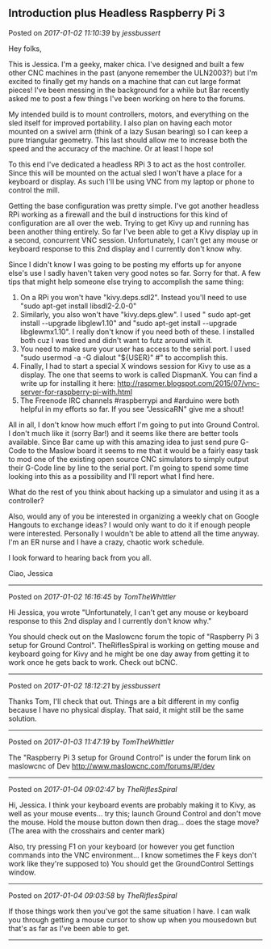 ## Introduction plus Headless Raspberry Pi 3
Posted on *2017-01-02 11:10:39* by *jessbussert*

Hey folks,

This is Jessica.  I'm a geeky, maker chica.  I've designed and built a few other CNC machines in the past (anyone remember the ULN2003?) but I'm excited to finally get my hands on a machine that can cut large format pieces!  I've been messing in the background for a while but Bar recently asked me to post a few things I've been working on here to the forums.

My intended build is to mount controllers, motors, and everything on the sled itself for improved portability.  I also plan on having each motor mounted on a swivel arm (think of a lazy Susan bearing) so I can keep a pure triangular geometry.  This last should allow me to increase both the speed and the accuracy of the machine.  Or at least I hope so!

To this end I've dedicated a headless RPi 3 to act as the host controller.  Since this will be mounted on the actual sled I won't have a place for a keyboard or display.  As such I'll be using VNC from my laptop or phone to control the mill.

Getting the base configuration was pretty simple.  I've got another headless RPi working as a firewall and the buil d instructions for this kind of configuration are all over the web.  Trying to get Kivy up and running has been another thing entirely.  So far I've been able to get a Kivy display up in a second, concurrent VNC session.  Unfortunately, I can't get any mouse or keyboard response to this 2nd display and I currently don't know why.

Since I didn't know I was going to be posting my efforts up for anyone else's use I sadly haven't taken very good notes so far.  Sorry for that.  A few tips that might help someone else trying to accomplish the same thing:

1)	On a RPi you won't have "kivy.deps.sdl2".  Instead you'll need to use "sudo apt-get install libsdl2-2.0-0"
2)	Similarly, you also won't have "kivy.deps.glew".  I used " sudo apt-get install --upgrade libglew1.10" and "sudo apt-get install --upgrade libglewmx1.10".  I really don't know if you need both of these.  I installed both cuz I was tired and didn't want to futz around with it.
3)	You need to make sure your user has access to the serial port.  I used "sudo usermod -a -G dialout "${USER}" #" to accomplish this.
4)	Finally, I had to start a special X windows session for Kivy to use as a display.  The one that seems to work is called DispmanX.  You can find a write up for installing it here: http://raspmer.blogspot.com/2015/07/vnc-server-for-raspberry-pi-with.html
5)	The Freenode IRC channels #raspberrypi and #arduino were both helpful in my efforts so far.  If you see "JessicaRN" give me a shout!

All in all, I don't know how much effort I'm going to put into Ground Control.  I don't much like it (sorry Bar!) and it seems like there are better tools available.  Since Bar came up with this amazing idea to just send pure G-Code to the Maslow board it seems to me that it would be a fairly easy task to mod one of the existing open source CNC simulators to simply output their G-Code line by line to the serial port.  I'm going to spend some time looking into this as a possibility and I'll report what I find here.

What do the rest of you think about hacking up a simulator and using it as a controller?

Also, would any of you be interested in organizing a weekly chat on Google Hangouts to exchange ideas?  I would only want to do it if enough people were interested.  Personally I wouldn't be able to attend all the time anyway.  I'm an ER nurse and I have a crazy, chaotic work schedule.

I look forward to hearing back from you all.

Ciao,
Jessica

---

Posted on *2017-01-02 16:16:45* by *TomTheWhittler*

Hi Jessica,
you wrote "Unfortunately, I can't get any mouse or keyboard response to this 2nd display and I currently don't know why."

 You should check out on the Maslowcnc forum the topic of "Raspberry Pi 3 setup for Ground Control".
TheRiflesSpiral is working on getting mouse and keyboard going for Kivy and he might be one day away from getting it to work once he gets back to work.
Check out bCNC.

---

Posted on *2017-01-02 18:12:21* by *jessbussert*

Thanks Tom,
I'll check that out.  Things are a bit different in my config because I have no physical display.  That said, it might still be the same solution.

---

Posted on *2017-01-03 11:47:19* by *TomTheWhittler*

The "Raspberry Pi 3 setup for Ground Control"
is under the forum link on maslowcnc  of Dev
http://www.maslowcnc.com/forums/#!/dev

---

Posted on *2017-01-04 09:02:47* by *TheRiflesSpiral*

Hi, Jessica. I think your keyboard events are probably making it to Kivy, as well as your mouse events... try this; launch Ground Control and don't move the mouse. Hold the mouse button down then drag... does the stage move? (The area with the crosshairs and center mark)

Also, try pressing F1 on your keyboard (or however you get function commands into the VNC environment... I know sometimes the F keys don't work like they're supposed to) You should get the GroundControl Settings window.

---

Posted on *2017-01-04 09:03:58* by *TheRiflesSpiral*

If those things work then you've got the same situation I have. I can walk you through getting a mouse cursor to show up when you mousedown but that's as far as I've been able to get.

---

